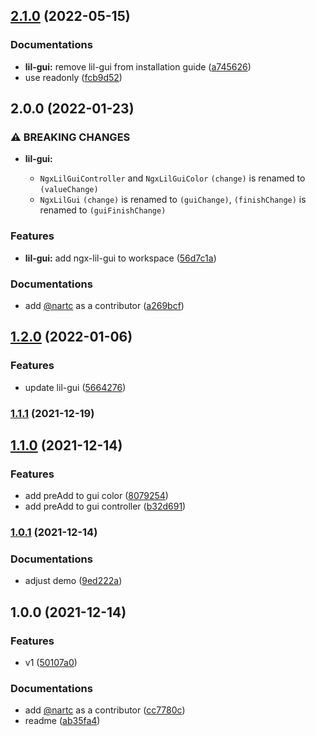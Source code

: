 

## [2.1.0](https://github.com/nartc/nartc-workspace/compare/ngx-lil-gui-v2.0.0...ngx-lil-gui-v2.1.0) (2022-05-15)


### Documentations

* **lil-gui:** remove lil-gui from installation guide ([a745626](https://github.com/nartc/nartc-workspace/commit/a74562648cf89727c1236a55086f92a8916e418d))
* use readonly ([fcb9d52](https://github.com/nartc/nartc-workspace/commit/fcb9d5258c8e3288cebcf883a4105445c79c56df))

## 2.0.0 (2022-01-23)

### ⚠ BREAKING CHANGES

* **lil-gui:**

  - `NgxLilGuiController` and `NgxLilGuiColor` `(change)` is renamed to `(valueChange)`
  - `NgxLilGui` `(change)` is renamed to `(guiChange)`, `(finishChange)` is renamed to `(guiFinishChange)`

### Features

* **lil-gui:** add ngx-lil-gui to
  workspace ([56d7c1a](https://github.com/nartc/nartc-workspace/commit/56d7c1af090dac79a9720ea86ccfc6fdf131d870))

### Documentations

* add [@nartc](https://github.com/nartc) as a
  contributor ([a269bcf](https://github.com/nartc/nartc-workspace/commit/a269bcf96a43fc98b442b1148c1781a6ad9167a4))

## [1.2.0](https://github.com/nartc/ngx-lil-gui/compare/1.1.1...1.2.0) (2022-01-06)

### Features

* update lil-gui ([5664276](https://github.com/nartc/ngx-lil-gui/commit/56642765f997706b58eaa5b12465c0aa404cf80c))

### [1.1.1](https://github.com/nartc/ngx-lil-gui/compare/1.1.0...1.1.1) (2021-12-19)

## [1.1.0](https://github.com/nartc/ngx-lil-gui/compare/1.0.1...1.1.0) (2021-12-14)

### Features

* add preAdd to gui
  color ([8079254](https://github.com/nartc/ngx-lil-gui/commit/80792542489884bed1e4df3fdd7442f66e0094af))
* add preAdd to gui
  controller ([b32d691](https://github.com/nartc/ngx-lil-gui/commit/b32d691f314f505b8c014ff4ebb504fcded2b9ac))

### [1.0.1](https://github.com/nartc/ngx-lil-gui/compare/1.0.0...1.0.1) (2021-12-14)

### Documentations

* adjust demo ([9ed222a](https://github.com/nartc/ngx-lil-gui/commit/9ed222a3a9e3ac9efb503cc16719382e648acfd3))

## 1.0.0 (2021-12-14)

### Features

* v1 ([50107a0](https://github.com/nartc/ngx-lil-gui/commit/50107a0eb9e40941cae11cba0b326bb574be737c))

### Documentations

* add [@nartc](https://github.com/nartc) as a
  contributor ([cc7780c](https://github.com/nartc/ngx-lil-gui/commit/cc7780c097cfa2bbfa84a8ea4362e309fb29ad5f))
* readme ([ab35fa4](https://github.com/nartc/ngx-lil-gui/commit/ab35fa47e374668916aa8c38303abb80f1bd97db))